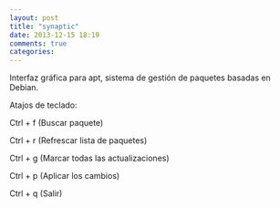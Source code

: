 ```yaml
---
layout: post
title: "synaptic"
date: 2013-12-15 18:19
comments: true
categories: 
---
```

Interfaz gráfica para apt, sistema de gestión de paquetes basadas en Debian.

Atajos de teclado:

Ctrl + f (Buscar paquete)

Ctrl + r (Refrescar lista de paquetes)

Ctrl + g (Marcar todas las actualizaciones)

Ctrl + p (Aplicar los cambios)

Ctrl + q (Salir)

